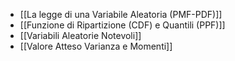 - [[La legge di una Variabile Aleatoria (PMF-PDF)]]
- [[Funzione di Ripartizione (CDF) e Quantili (PPF)]]
- [[Variabili Aleatorie Notevoli]]
- [[Valore Atteso Varianza e Momenti]]